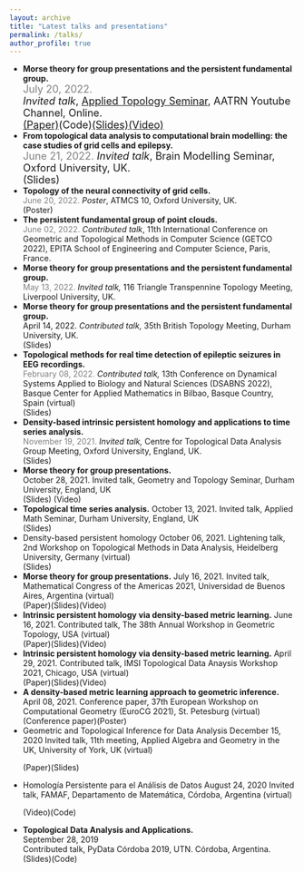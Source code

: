 ```yaml
---
layout: archive
title: "Latest talks and presentations"
permalink: /talks/
author_profile: true
---
```



<!--
  {% if site.talkmap_link == true %}

<p style="text-decoration:underline;"><a href="/talkmap.html">See a map of all the places I've given a talk!</a></p>

{% endif %}

{% for post in site.talks reversed %}
  {% include archive-single-talk.html %}
{% endfor %}
-->
<ul>
<li>
<b>Morse theory for group presentations and the persistent fundamental group.</b>
<br>
<span style="font-size: 18px">
<span style = "color: grey">July 20, 2022.</span>
<br>
<i>Invited talk</i>, <a href="https://www.aatrn.net">Applied Topology Seminar</a>, AATRN Youtube Channel, Online.
<br>
<a href="https://arxiv.org/abs/1912.00115">(Paper)</a href="https://github.com/ximenafernandez/Finite-Topological-Spaces"><a>(Code)</a><a href="https://ximenafernandez.github.io/reveal.js-presentations/slides/Morse_AATRN.html#/">(Slides)</a><a href=" https://www.youtube.com/watch?v=f62fRQdizAI">(Video)</a>
</span>
</li>

<li><b> From topological data analysis to computational brain modelling: the case studies of grid cells and epilepsy.</b>
<br>
<span style="font-size: 18px">
<span style = "color: grey">June 21, 2022.</span> <i>Invited talk</i>, Brain Modelling Seminar, Oxford University, UK.
<br>
(Slides)
</span>
</li>

<li> <b>Topology of the neural connectivity of grid cells.</b>
<br>
 <span style = "color: grey">June 20, 2022.</span>
 <i>Poster</i>, ATMCS 10, Oxford University, UK.
 <br>
(Poster)
</li>

<li> <b>The persistent fundamental group of point clouds.</b>
<br>
<span style = "color: grey">June 02, 2022.</span>
<i>Contributed talk</i>, 11th International Conference on Geometric and Topological Methods in Computer Science (GETCO 2022), EPITA School of Engineering and Computer Science, Paris, France.
<br>
</li>

<li> <b>Morse theory for group presentations and the persistent fundamental group.</b>
<br>
<span style = "color: grey">May 13, 2022.</span>
<i>Invited talk,</i> 116 Triangle Transpennine Topology Meeting, Liverpool University, UK.
</li>

<li> <b>Morse theory for group presentations and the persistent fundamental group.</b>
<br>
 April 14, 2022.
<i>Contributed talk,</i> 35th British Topology Meeting, Durham University, UK.
<br>
(Slides)
</li>

<li> <b>Topological methods for real time detection of epileptic seizures in EEG recordings.</b>
<br>
<span style = "color: grey">February 08, 2022.</span>
<i>Contributed talk,</i> 13th Conference on Dynamical Systems Applied to Biology and Natural Sciences (DSABNS 2022), Basque Center for Applied Mathematics in Bilbao, Basque Country, Spain (virtual)
<br>
(Slides)
</li>

<li><b>Density-based intrinsic persistent homology and applications to time series analysis.</b>
<br>
<span style = "color: grey">November 19, 2021.</span>
<i>Invited talk,</i> Centre for Topological Data Analysis Group Meeting, Oxford University, England, UK.
<br>
(Slides)
</li>

<li> <b>Morse theory for group presentations.</b>
<br>
 October 28, 2021.
Invited talk, Geometry and Topology Seminar, Durham University, England, UK
<br>
(Slides) (Video)
</li>

<li><b>Topological time series analysis.</b>
 October 13, 2021.
Invited talk, Applied Math Seminar, Durham University, England, UK
<br>
(Slides)
</li>

<li> Density-based persistent homology
 October 06, 2021.
Lightening talk, 2nd Workshop on Topological Methods in Data Analysis, Heidelberg University, Germany (virtual)
<br>
(Slides)
</li>

<li> <b>Morse theory for group presentations.</b>
 July 16, 2021.
Invited talk, Mathematical Congress of the Americas 2021, Universidad de Buenos Aires, Argentina (virtual)
<br>
(Paper)(Slides)(Video)

<li><b>Intrinsic persistent homology via density-based metric learning.</b>
 June 16, 2021.
Contributed talk, The 38th Annual Workshop in Geometric Topology, USA (virtual)
<br>
(Paper)(Slides)(Video)
</li>

<li><b>Intrinsic persistent homology via density-based metric learning.</b>
 April 29, 2021.
Contributed talk, IMSI Topological Data Anaysis Workshop 2021, Chicago, USA (virtual)
<br>
(Paper)(Slides)(Video)
</li>

<li><b>A density-based metric learning approach to geometric inference.</b>
 April 08, 2021.
Conference paper, 37th European Workshop on Computational Geometry (EuroCG 2021), St. Petesburg (virtual)
<br>
(Conference paper)(Poster)
</li>

<li> Geometric and Topological Inference for Data Analysis
 December 15, 2020
Invited talk, 11th meeting, Applied Algebra and Geometry in the UK, University of York, UK (virtual)

(Paper)(Slides)
</li>

<li> Homología Persistente para el Análisis de Datos
 August 24, 2020
Invited talk, FAMAF, Departamento de Matemática, Córdoba, Argentina (virtual)

(Video)(Code)
</li>

<li> <b>Topological Data Analysis and Applications.</b>
<br>
 September 28, 2019
<br>
Contributed talk, PyData Córdoba 2019, UTN. Córdoba, Argentina.
(Slides)(Code)
</li>
</ul>
